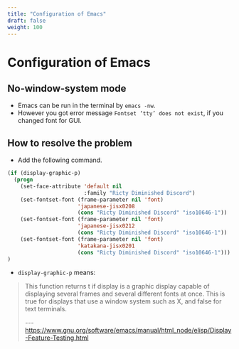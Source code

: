 ```yaml
---
title: "Configuration of Emacs"
draft: false
weight: 100
---
```


# Configuration of Emacs

## No-window-system mode

- Emacs can be run in the terminal by `emacs -nw`.
- However you got error message `Fontset ‘tty’ does not exist`, if you changed font for GUI.

## How to resolve the problem

- Add the following command.

```lisp
(if (display-graphic-p)
  (progn
    (set-face-attribute 'default nil
                        :family "Ricty Diminished Discord")
    (set-fontset-font (frame-parameter nil 'font)
                      'japanese-jisx0208
                      (cons "Ricty Diminished Discord" "iso10646-1"))
    (set-fontset-font (frame-parameter nil 'font)
                      'japanese-jisx0212
                      (cons "Ricty Diminished Discord" "iso10646-1"))
    (set-fontset-font (frame-parameter nil 'font)
                      'katakana-jisx0201
                      (cons "Ricty Diminished Discord" "iso10646-1")))
)
```

- `display-graphic-p` means:

> This function returns t if display is a graphic display capable of displaying several frames and several different fonts at once. This is true for displays that use a window system such as X, and false for text terminals.
>
> --- https://www.gnu.org/software/emacs/manual/html_node/elisp/Display-Feature-Testing.html
